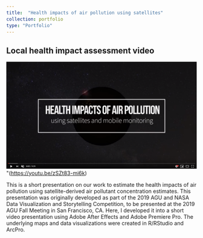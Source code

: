 ```yaml
---
title:  "Health impacts of air pollution using satellites"
collection: portfolio
type: "Portfolio"
---
```

## Local health impact assessment video
<img src='/images/still.PNG'>"(https://youtu.be/zSZt83-mi6k)


This is a short presentation on our work to estimate the health impacts of air pollution using satellite-derived air pollutant concentration estimates. This presentation was originally developed as part of the 2019 AGU and NASA Data Visualization and Storytelling Competition, to be presented at the 2019 AGU Fall Meeting in San Francisco, CA. Here, I developed it into a short video presentation using Adobe After Effects and Adobe Premiere Pro. The underlying maps and data visualizations were created in R/RStudio and ArcPro.
